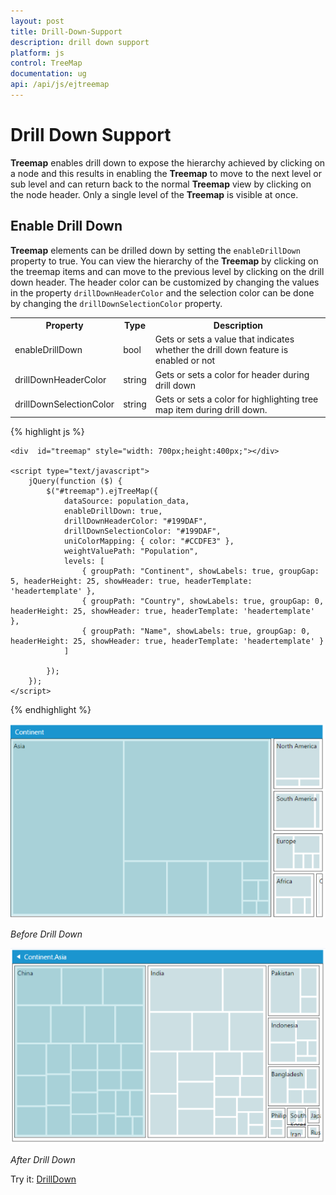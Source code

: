 ```yaml
---
layout: post
title: Drill-Down-Support
description: drill down support
platform: js
control: TreeMap
documentation: ug
api: /api/js/ejtreemap
---
```


# Drill Down Support

**Treemap** enables drill down to expose the hierarchy achieved by clicking on a node and this results in enabling the **Treemap** to move to the next level or sub level and can return back to the normal **Treemap** view by clicking on the node header. Only a single level of the **Treemap** is visible at once.

## Enable Drill Down

**Treemap** elements can be drilled down by setting the `enableDrillDown` property to true. You can view the hierarchy of the **Treemap** by clicking on the treemap items and can move to the previous level by clicking on the drill down header. The header color can be customized by changing the values in the property `drillDownHeaderColor` and the selection color can be done by changing the `drillDownSelectionColor` property.

<table>
<tr>
<th>
Property</th><th>
Type</th><th>
Description</th></tr>
<tr>
<td>
enableDrillDown</td><td>
bool</td><td>
Gets or sets a value that indicates whether the drill down feature is enabled or not</td></tr>
<tr>
<td>
drillDownHeaderColor</td><td>
string</td><td>
Gets or sets a color for header during drill down</td></tr>
<tr>
<td>
drillDownSelectionColor</td><td>
string</td><td>
Gets or sets a color for highlighting tree map item during drill down.</td></tr>
</table>


{% highlight js %}

    <div  id="treemap" style="width: 700px;height:400px;"></div>
    
    <script type="text/javascript">
        jQuery(function ($) {
            $("#treemap").ejTreeMap({
                dataSource: population_data,
                enableDrillDown: true,
                drillDownHeaderColor: "#199DAF",
                drillDownSelectionColor: "#199DAF",
                uniColorMapping: { color: "#CCDFE3" },
                weightValuePath: "Population",
                levels: [
                    { groupPath: "Continent", showLabels: true, groupGap: 5, headerHeight: 25, showHeader: true, headerTemplate: 'headertemplate' },
                    { groupPath: "Country", showLabels: true, groupGap: 0, headerHeight: 25, showHeader: true, headerTemplate: 'headertemplate' },
                    { groupPath: "Name", showLabels: true, groupGap: 0, headerHeight: 25, showHeader: true, headerTemplate: 'headertemplate' }
                ]

            });
        });
    </script>

{% endhighlight %}



![](/js/TreeMap/Drill-Down-Support_images/Drill-Down-Support_img1.png)

_Before Drill Down_

![](/js/TreeMap/Drill-Down-Support_images/Drill-Down-Support_img2.png)

_After Drill Down_

Try it: [DrillDown](http://jsplayground.syncfusion.com/Sync_mrof3n0r)
